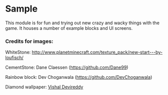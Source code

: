 # Sample

This module is for fun and trying out new crazy and wacky things with the game. It houses a number of example blocks and UI screens.

### Credits for images:

WhiteStone: http://www.planetminecraft.com/texture_pack/new-start---by-loufisch/

CementStone: Dane Claessen (https://github.com/Dane99)

Rainbow block: Dev Choganwala (https://github.com/DevChoganwala)

Diamond wallpaper: [Vishal Devireddy](https://github.com/TwoTau)